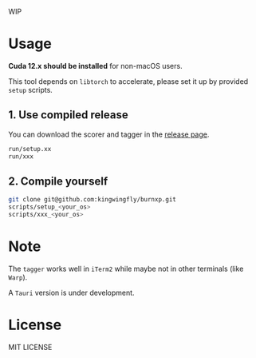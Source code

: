 WIP

# Usage

**Cuda 12.x should be installed** for non-macOS users.

This tool depends on `libtorch` to accelerate, please set it up by provided `setup` scripts.

## 1. Use compiled release

You can download the scorer and tagger in the [release page](https://github.com/kingwingfly/burnxp/releases).

```sh
run/setup.xx
run/xxx
```

## 2. Compile yourself

```sh
git clone git@github.com:kingwingfly/burnxp.git
scripts/setup_<your_os>
scripts/xxx_<your_os>
```

# Note

The `tagger` works well in `iTerm2` while maybe not in other terminals (like `Warp`).

A `Tauri` version is under development.

# License

MIT LICENSE

